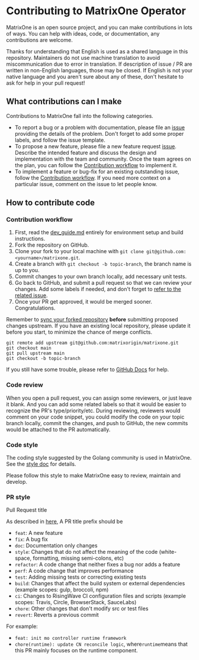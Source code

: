 # Contributing to MatrixOne Operator

MatrixOne is an open source project, and you can make contributions in lots of ways. You can help with ideas, code, or documentation, any contributions are welcome.

Thanks for understanding that English is used as a shared language in this repository. Maintainers do not use machine translation to avoid miscommunication due to error in translation. If description of issue / PR are written in non-English languages, those may be closed. If English is not your native language and you aren't sure about any of these, don't hesitate to ask for help in your pull request!

## What contributions can I make

Contributions to MatrixOne fall into the following categories.
* To report a bug or a problem with documentation, please file an [issue](https://github.com/matrixorigin/matrixone-operator/issues/new/choose) providing the details of the problem. Don't forget to add some proper labels, and follow the issue template.
* To propose a new feature, please file a new feature request [issue](https://github.com/matrixorigin/matrixone-operator/issues/new/choose). Describe the intended feature and discuss the design and implementation with the team and community. Once the team agrees on the plan, you can follow the [Contribution workflow](https://github.com/matrixorigin/matrixone-operator/blob/main/CONTRIBUTING.md#contribution-workflow) to implement it.
* To implement a feature or bug-fix for an existing outstanding issue, follow the [Contribution workflow](https://github.com/matrixorigin/matrixone-operator/blob/main/CONTRIBUTING.md#contribution-workflow). If you need more context on a particular issue, comment on the issue to let people know.

## How to contribute code

### Contribution workflow

1. First, read the [dev_guide.md](https://github.com/matrixorigin/matrixone-operator/blob/main/docs/dev_guide.md) entirely for environment setup and build instructions.
2. Fork the repository on GitHub.
3. Clone your fork to your local machine with `git clone git@github.com:<yourname>/matrixone.git`.
4. Create a branch with `git checkout -b topic-branch`, the branch name is up to you.
5. Commit changes to your own branch locally, add necessary unit tests.
6. Go back to GitHub, and submit a pull request so that we can review your changes. Add some labels if needed, and don't forget to [refer to the related issue](https://docs.github.com/en/issues/tracking-your-work-with-issues/linking-a-pull-request-to-an-issue).
7. Once your PR get approved, it would be merged sooner. Congratulations.
   
Remember to [sync your forked repository](https://docs.github.com/en/get-started/quickstart/fork-a-repo#keep-your-fork-synced) **before** submitting proposed changes upstream. If you have an existing local repository, please update it before you start, to minimize the chance of merge conflicts.

```shell
git remote add upstream git@github.com:matrixorigin/matrixone.git
git checkout main
git pull upstream main
git checkout -b topic-branch
```

If you still have some trouble, please refer to [GitHub Docs](https://docs.github.com/en) for help.

### Code review

When you open a pull request, you can assign some reviewers, or just leave it blank. And you can add some related labels so that it would be easier to recognize the PR's type/priority/etc. During reviewing, reviewers would comment on your code snippet, you could modify the code on your topic branch locally, commit the changes, and push to GitHub, the new commits would be attached to the PR automatically.

### Code style

The coding style suggested by the Golang community is used in MatrixOne. See the [style doc](https://github.com/golang/go/wiki/CodeReviewComments) for details.

Please follow this style to make MatrixOne easy to review, maintain and develop.

###  PR style

Pull Request title

As described in [here](https://github.com/commitizen/conventional-commit-types/blob/master/index.json), A PR title prefix should be

- `feat`: A new feature
- `fix`: A bug fix
- `doc`: Documentation only changes
- `style`: Changes that do not affect the meaning of the code (white-space, formatting, missing semi-colons, etc)
- `refactor`: A code change that neither fixes a bug nor adds a feature
- `perf`: A code change that improves performance
- `test`: Adding missing tests or correcting existing tests
- `build`: Changes that affect the build system or external dependencies (example scopes: gulp, broccoli, npm)
- `ci`: Changes to RisingWave CI configuration files and scripts (example scopes: Travis, Circle, BrowserStack, SauceLabs)
- `chore`: Other changes that don't modify src or test files
- `revert`: Reverts a previous commit

For example:

- `feat: init mo controller runtime framework`
- `chore(runtime): update CN reconcile logic`, where`runtime`means that this PR mainly focuses on the runtime component.
